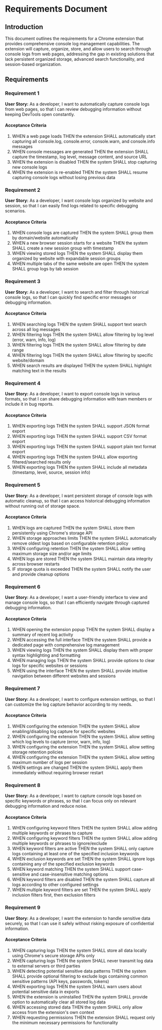 # Requirements Document

## Introduction

This document outlines the requirements for a Chrome extension that provides comprehensive console log management capabilities. The extension will capture, organize, store, and allow users to search through console logs from web pages, addressing the gap in existing solutions that lack persistent organized storage, advanced search functionality, and session-based organization.

## Requirements

### Requirement 1

**User Story:** As a developer, I want to automatically capture console logs from web pages, so that I can review debugging information without keeping DevTools open constantly.

#### Acceptance Criteria

1. WHEN a web page loads THEN the extension SHALL automatically start capturing all console.log, console.error, console.warn, and console.info messages
2. WHEN console messages are generated THEN the extension SHALL capture the timestamp, log level, message content, and source URL
3. WHEN the extension is disabled THEN the system SHALL stop capturing new console logs
4. WHEN the extension is re-enabled THEN the system SHALL resume capturing console logs without losing previous data

### Requirement 2

**User Story:** As a developer, I want console logs organized by website and session, so that I can easily find logs related to specific debugging scenarios.

#### Acceptance Criteria

1. WHEN console logs are captured THEN the system SHALL group them by domain/website automatically
2. WHEN a new browser session starts for a website THEN the system SHALL create a new session group with timestamp
3. WHEN viewing stored logs THEN the system SHALL display them organized by website with expandable session groups
4. WHEN multiple tabs of the same website are open THEN the system SHALL group logs by tab session

### Requirement 3

**User Story:** As a developer, I want to search and filter through historical console logs, so that I can quickly find specific error messages or debugging information.

#### Acceptance Criteria

1. WHEN searching logs THEN the system SHALL support text search across all log messages
2. WHEN filtering logs THEN the system SHALL allow filtering by log level (error, warn, info, log)
3. WHEN filtering logs THEN the system SHALL allow filtering by date range
4. WHEN filtering logs THEN the system SHALL allow filtering by specific website/domain
5. WHEN search results are displayed THEN the system SHALL highlight matching text in the results

### Requirement 4

**User Story:** As a developer, I want to export console logs in various formats, so that I can share debugging information with team members or include it in bug reports.

#### Acceptance Criteria

1. WHEN exporting logs THEN the system SHALL support JSON format export
2. WHEN exporting logs THEN the system SHALL support CSV format export
3. WHEN exporting logs THEN the system SHALL support plain text format export
4. WHEN exporting logs THEN the system SHALL allow exporting filtered/searched results only
5. WHEN exporting logs THEN the system SHALL include all metadata (timestamp, level, source, session info)

### Requirement 5

**User Story:** As a developer, I want persistent storage of console logs with automatic cleanup, so that I can access historical debugging information without running out of storage space.

#### Acceptance Criteria

1. WHEN logs are captured THEN the system SHALL store them persistently using Chrome's storage API
2. WHEN storage approaches limits THEN the system SHALL automatically remove oldest logs based on configurable retention policy
3. WHEN configuring retention THEN the system SHALL allow setting maximum storage size and/or age limits
4. WHEN logs are stored THEN the system SHALL maintain data integrity across browser restarts
5. IF storage quota is exceeded THEN the system SHALL notify the user and provide cleanup options

### Requirement 6

**User Story:** As a developer, I want a user-friendly interface to view and manage console logs, so that I can efficiently navigate through captured debugging information.

#### Acceptance Criteria

1. WHEN opening the extension popup THEN the system SHALL display a summary of recent log activity
2. WHEN accessing the full interface THEN the system SHALL provide a dedicated page with comprehensive log management
3. WHEN viewing logs THEN the system SHALL display them with proper syntax highlighting and formatting
4. WHEN managing logs THEN the system SHALL provide options to clear logs for specific websites or sessions
5. WHEN using the interface THEN the system SHALL provide intuitive navigation between different websites and sessions

### Requirement 7

**User Story:** As a developer, I want to configure extension settings, so that I can customize the log capture behavior according to my needs.

#### Acceptance Criteria

1. WHEN configuring the extension THEN the system SHALL allow enabling/disabling log capture for specific websites
2. WHEN configuring the extension THEN the system SHALL allow setting which log levels to capture (error, warn, info, log)
3. WHEN configuring the extension THEN the system SHALL allow setting storage retention policies
4. WHEN configuring the extension THEN the system SHALL allow setting maximum number of logs per session
5. WHEN settings are changed THEN the system SHALL apply them immediately without requiring browser restart

### Requirement 8

**User Story:** As a developer, I want to capture console logs based on specific keywords or phrases, so that I can focus only on relevant debugging information and reduce noise.

#### Acceptance Criteria

1. WHEN configuring keyword filters THEN the system SHALL allow adding multiple keywords or phrases to capture
2. WHEN configuring keyword filters THEN the system SHALL allow adding multiple keywords or phrases to ignore/exclude
3. WHEN keyword filters are active THEN the system SHALL only capture logs containing at least one of the specified inclusion keywords
4. WHEN exclusion keywords are set THEN the system SHALL ignore logs containing any of the specified exclusion keywords
5. WHEN keyword matching THEN the system SHALL support case-sensitive and case-insensitive matching options
6. WHEN keyword filters are disabled THEN the system SHALL capture all logs according to other configured settings
7. WHEN multiple keyword filters are set THEN the system SHALL apply inclusion filters first, then exclusion filters

### Requirement 9

**User Story:** As a developer, I want the extension to handle sensitive data securely, so that I can use it safely without risking exposure of confidential information.

#### Acceptance Criteria

1. WHEN capturing logs THEN the system SHALL store all data locally using Chrome's secure storage APIs only
2. WHEN capturing logs THEN the system SHALL never transmit log data to external servers or third parties
3. WHEN detecting potential sensitive data patterns THEN the system SHALL provide optional filtering to exclude logs containing common sensitive patterns (API keys, passwords, tokens)
4. WHEN exporting logs THEN the system SHALL warn users about potential sensitive data in exports
5. WHEN the extension is uninstalled THEN the system SHALL provide option to automatically clear all stored log data
6. WHEN accessing stored data THEN the system SHALL only allow access from the extension's own context
7. WHEN requesting permissions THEN the extension SHALL request only the minimum necessary permissions for functionality
